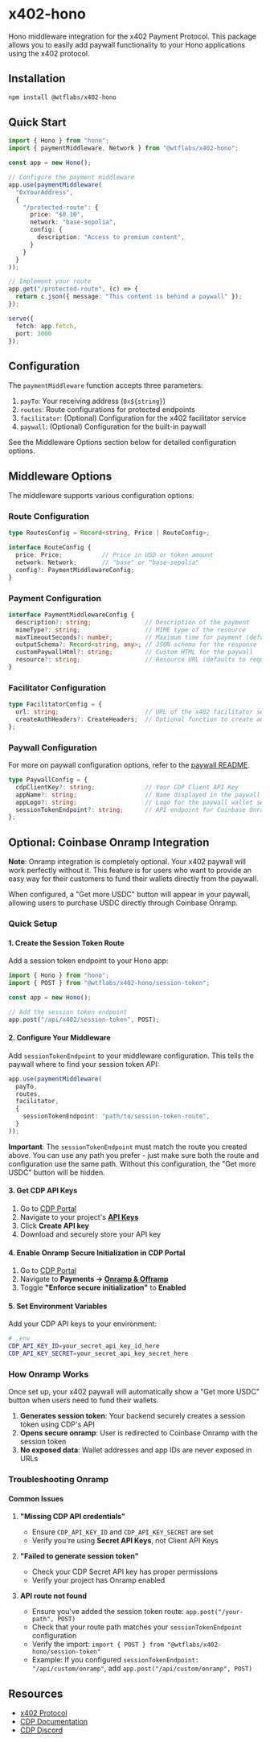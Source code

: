 # x402-hono

Hono middleware integration for the x402 Payment Protocol. This package allows you to easily add paywall functionality to your Hono applications using the x402 protocol.

## Installation

```bash
npm install @wtflabs/x402-hono
```

## Quick Start

```typescript
import { Hono } from "hono";
import { paymentMiddleware, Network } from "@wtflabs/x402-hono";

const app = new Hono();

// Configure the payment middleware
app.use(paymentMiddleware(
  "0xYourAddress",
  {
    "/protected-route": {
      price: "$0.10",
      network: "base-sepolia",
      config: {
        description: "Access to premium content",
      }
    }
  }
));

// Implement your route
app.get("/protected-route", (c) => {
  return c.json({ message: "This content is behind a paywall" });
});

serve({
  fetch: app.fetch,
  port: 3000
});
```

## Configuration

The `paymentMiddleware` function accepts three parameters:

1. `payTo`: Your receiving address (`0x${string}`)
2. `routes`: Route configurations for protected endpoints
3. `facilitator`: (Optional) Configuration for the x402 facilitator service
4. `paywall`: (Optional) Configuration for the built-in paywall

See the Middleware Options section below for detailed configuration options.

## Middleware Options

The middleware supports various configuration options:

### Route Configuration

```typescript
type RoutesConfig = Record<string, Price | RouteConfig>;

interface RouteConfig {
  price: Price;           // Price in USD or token amount
  network: Network;       // "base" or "base-sepolia"
  config?: PaymentMiddlewareConfig;
}
```

### Payment Configuration

```typescript
interface PaymentMiddlewareConfig {
  description?: string;               // Description of the payment
  mimeType?: string;                  // MIME type of the resource
  maxTimeoutSeconds?: number;         // Maximum time for payment (default: 60)
  outputSchema?: Record<string, any>; // JSON schema for the response
  customPaywallHtml?: string;         // Custom HTML for the paywall
  resource?: string;                  // Resource URL (defaults to request URL)
}
```

### Facilitator Configuration

```typescript
type FacilitatorConfig = {
  url: string;                        // URL of the x402 facilitator service
  createAuthHeaders?: CreateHeaders;  // Optional function to create authentication headers
};
```


### Paywall Configuration

For more on paywall configuration options, refer to the [paywall README](../x402/src/paywall/README.md).

```typescript
type PaywallConfig = {
  cdpClientKey?: string;              // Your CDP Client API Key
  appName?: string;                   // Name displayed in the paywall wallet selection modal
  appLogo?: string;                   // Logo for the paywall wallet selection modal
  sessionTokenEndpoint?: string;      // API endpoint for Coinbase Onramp session authentication
};
```

## Optional: Coinbase Onramp Integration

**Note**: Onramp integration is completely optional. Your x402 paywall will work perfectly without it. This feature is for users who want to provide an easy way for their customers to fund their wallets directly from the paywall.

When configured, a "Get more USDC" button will appear in your paywall, allowing users to purchase USDC directly through Coinbase Onramp.

### Quick Setup

#### 1. Create the Session Token Route

Add a session token endpoint to your Hono app:

```typescript
import { Hono } from "hono";
import { POST } from "@wtflabs/x402-hono/session-token";

const app = new Hono();

// Add the session token endpoint
app.post("/api/x402/session-token", POST);
```

#### 2. Configure Your Middleware

Add `sessionTokenEndpoint` to your middleware configuration. This tells the paywall where to find your session token API:

```typescript
app.use(paymentMiddleware(
  payTo,
  routes,
  facilitator,
  {
    sessionTokenEndpoint: "path/to/session-token-route",
  }
));
```

**Important**: The `sessionTokenEndpoint` must match the route you created above. You can use any path you prefer - just make sure both the route and configuration use the same path. Without this configuration, the "Get more USDC" button will be hidden.

#### 3. Get CDP API Keys

1. Go to [CDP Portal](https://portal.cdp.coinbase.com/)
2. Navigate to your project's **[API Keys](https://portal.cdp.coinbase.com/projects/api-keys)**
3. Click **Create API key**
4. Download and securely store your API key

#### 4. Enable Onramp Secure Initialization in CDP Portal

1. Go to [CDP Portal](https://portal.cdp.coinbase.com/)
2. Navigate to **Payments → [Onramp & Offramp](https://portal.cdp.coinbase.com/products/onramp)**
3. Toggle **"Enforce secure initialization"** to **Enabled**

#### 5. Set Environment Variables

Add your CDP API keys to your environment:

```bash
# .env
CDP_API_KEY_ID=your_secret_api_key_id_here
CDP_API_KEY_SECRET=your_secret_api_key_secret_here
```

### How Onramp Works

Once set up, your x402 paywall will automatically show a "Get more USDC" button when users need to fund their wallets. 

1. **Generates session token**: Your backend securely creates a session token using CDP's API
2. **Opens secure onramp**: User is redirected to Coinbase Onramp with the session token
3. **No exposed data**: Wallet addresses and app IDs are never exposed in URLs

### Troubleshooting Onramp

#### Common Issues

1. **"Missing CDP API credentials"**
    - Ensure `CDP_API_KEY_ID` and `CDP_API_KEY_SECRET` are set
    - Verify you're using **Secret API Keys**, not Client API Keys

2. **"Failed to generate session token"**
    - Check your CDP Secret API key has proper permissions
    - Verify your project has Onramp enabled

3. **API route not found**
    - Ensure you've added the session token route: `app.post("/your-path", POST)`
    - Check that your route path matches your `sessionTokenEndpoint` configuration
    - Verify the import: `import { POST } from "@wtflabs/x402-hono/session-token"`
    - Example: If you configured `sessionTokenEndpoint: "/api/custom/onramp"`, add `app.post("/api/custom/onramp", POST)`


## Resources

- [x402 Protocol](https://x402.org)
- [CDP Documentation](https://docs.cdp.coinbase.com)
- [CDP Discord](https://discord.com/invite/cdp)
